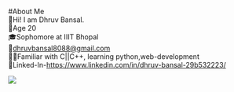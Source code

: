 #About Me</br>
🤘Hi! I am Dhruv Bansal.</br>
🙋Age 20 </br>
🎓Sophomore at IIIT Bhopal</br>
📧dhruvbansal8088@gmail.com</br>
🧑‍💻Familiar with C||C++, learning python,web-development</br>
👤Linked-In-https://www.linkedin.com/in/dhruv-bansal-29b532223/</br>



<div><img src="https://activity-graph.herokuapp.com/graph?username=dhruv8088&theme=dracula"></div>
